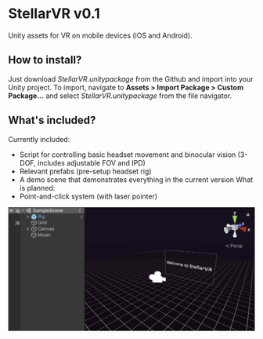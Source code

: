 # StellarVR v0.1
Unity assets for VR on mobile devices (iOS and Android).

## How to install?

Just download *StellarVR.unitypackage* from the Github and import into your Unity project. To import, navigate to **Assets > Import Package > Custom Package...** and select *StellarVR.unitypackage* from the file navigator.

## What's included?
Currently included:
- Script for controlling basic headset movement and binocular vision (3-DOF, includes adjustable FOV and IPD)
- Relevant prefabs (pre-setup headset rig)
- A demo scene that demonstrates everything in the current version
What is planned:
- Point-and-click system (with laser pointer)

![Image showing the demo scene included in v0.1](example1.png)
